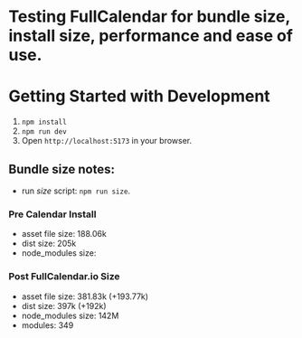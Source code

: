# Testing FullCalendar for bundle size, install size, performance and ease of use.

# Getting Started with Development

1. `npm install`
2. `npm run dev`
3. Open `http://localhost:5173` in your browser.

## Bundle size notes:

- run _size_ script: `npm run size`.

### Pre Calendar Install

- asset file size: 188.06k
- dist size: 205k
- node_modules size:

### Post FullCalendar.io Size

- asset file size: 381.83k (+193.77k)
- dist size: 397k (+192k)
- node_modules size: 142M
- modules: 349
